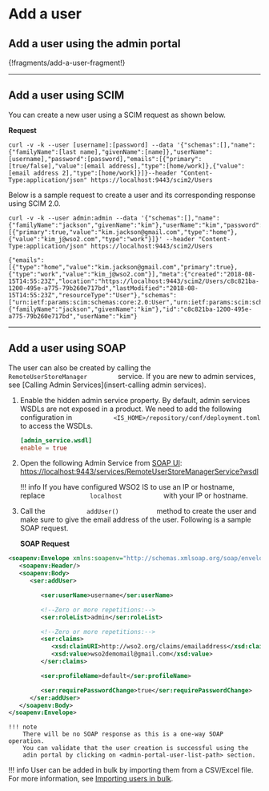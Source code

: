 # Add a user

## Add a user using the admin portal

{!fragments/add-a-user-fragment!}

---

## Add a user using SCIM
You can create a new user using a SCIM request as shown below. 

**Request**

```curl
curl -v -k --user [username]:[password] --data '{"schemas":[],"name":{"familyName":[last name],"givenName":[name]},"userName":[username],"password":[password],"emails":[{"primary":[true/false],"value":[email address],"type":[home/work]},{"value":[email address 2],"type":[home/work]}]}--header "Content-Type:application/json" https://localhost:9443/scim2/Users
```

Below is a sample request to create a user and its corresponding response using SCIM 2.0. 

```tab="Sample Request"
curl -v -k --user admin:admin --data '{"schemas":[],"name":{"familyName":"jackson","givenName":"kim"},"userName":"kim","password":"kimwso2","emails":[{"primary":true,"value":"kim.jackson@gmail.com","type":"home"},{"value":"kim_j@wso2.com","type":"work"}]}' --header "Content-Type:application/json" https://localhost:9443/scim2/Users
```

```tab="Sample Response"
{"emails":[{"type":"home","value":"kim.jackson@gmail.com","primary":true},{"type":"work","value":"kim_j@wso2.com"}],"meta":{"created":"2018-08-15T14:55:23Z","location":"https://localhost:9443/scim2/Users/c8c821ba-1200-495e-a775-79b260e717bd","lastModified":"2018-08-15T14:55:23Z","resourceType":"User"},"schemas":["urn:ietf:params:scim:schemas:core:2.0:User","urn:ietf:params:scim:schemas:extension:enterprise:2.0:User"],"name":{"familyName":"jackson","givenName":"kim"},"id":"c8c821ba-1200-495e-a775-79b260e717bd","userName":"kim"}
```

---

## Add a user using SOAP

The user can also be created by calling the
`          RemoteUserStoreManager         ` service. If you are new to
admin services, see [Calling Admin Services](insert-calling admin services).

1.  Enable the hidden admin service property. 
    By default, admin services WSDLs are not exposed in a product. We need to add the following configuration in  `            <IS_HOME>/repository/conf/deployment.toml           ` to access the WSDLs.
     
    ```toml
    [admin_service.wsdl]
    enable = true
    ```

2.  Open the following Admin Service from [SOAP UI](https://www.soapui.org/downloads/latest-release.html):
    [https://localhost:9443/services/RemoteUserStoreManagerService?wsdl  
    ](https://localhost:9443/services/RemoteUserStoreManagerService?wsdl)

    !!! info 
         If you have configured WSO2 IS to use an IP or hostname, replace
         `             localhost            ` with your IP or hostname.

3.  Call the `            addUser()           ` method to create the
    user and make sure to give the email address of the user. Following is a sample SOAP request.

    **SOAP Request**

   ``` xml
   <soapenv:Envelope xmlns:soapenv="http://schemas.xmlsoap.org/soap/envelope/" xmlns:ser="http://service.ws.um.carbon.wso2.org" xmlns:xsd="http://common.mgt.user.carbon.wso2.org/xsd">
      <soapenv:Header/>
      <soapenv:Body>
         <ser:addUser>

            <ser:userName>username</ser:userName>

            <!--Zero or more repetitions:-->
            <ser:roleList>admin</ser:roleList>

            <!--Zero or more repetitions:-->
            <ser:claims>
               <xsd:claimURI>http://wso2.org/claims/emailaddress</xsd:claimURI>
               <xsd:value>wso2demomail@gmail.com</xsd:value>
            </ser:claims>

            <ser:profileName>default</ser:profileName>

            <ser:requirePasswordChange>true</ser:requirePasswordChange>
         </ser:addUser>
      </soapenv:Body>
   </soapenv:Envelope>
   ```

    !!! note
        There will be no SOAP response as this is a one-way SOAP operation.
        You can validate that the user creation is successful using the
        adin portal by clicking on <admin-portal-user-list-path> section.

!!! info 
    User can be added in bulk by importing them from a CSV/Excel file. For more information, see [Importing users in bulk](admin-portal-bulk-section).
